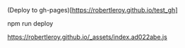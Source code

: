 (Deploy to gh-pages)[https://robertleroy.github.io/test_gh]
  
  
npm run deploy

https://robertleroy.github.io/_assets/index.ad022abe.js
